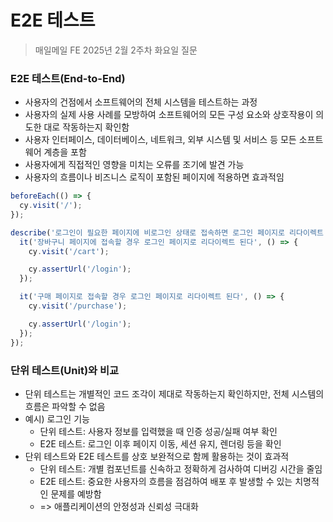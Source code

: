 #  E2E 테스트

> 매일메일 FE 2025년 2월 2주차 화요일 질문

### E2E 테스트(End-to-End)
- 사용자의 건점에서 소프트웨어의 전체 시스템을 테스트하는 과정
- 사용자의 실제 사용 사례를 모방하여 소프트웨어의 모든 구성 요소와 상호작용이 의도한 대로 작동하는지 확인함
- 사용자 인터페이스, 데이터베이스, 네트워크, 외부 시스템 및 서비스 등 모든 소프트웨어 계층을 포함
- 사용자에게 직접적인 영향을 미치는 오류를 조기에 발견 가능
- 사용자의 흐름이나 비즈니스 로직이 포함된 페이지에 적용하면 효과적임

```javascript
beforeEach(() => {
  cy.visit('/');
});

describe('로그인이 필요한 페이지에 비로그인 상태로 접속하면 로그인 페이지로 리다이렉트 된다', () => {
  it('장바구니 페이지에 접속할 경우 로그인 페이지로 리다이렉트 된다', () => {
    cy.visit('/cart');

    cy.assertUrl('/login');
  });

  it('구매 페이지로 접속할 경우 로그인 페이지로 리다이렉트 된다', () => {
    cy.visit('/purchase');

    cy.assertUrl('/login');
  });
});
```

### 단위 테스트(Unit)와 비교
- 단위 테스트는 개별적인 코드 조각이 제대로 작동하는지 확인하지만, 전체 시스템의 흐름은 파악할 수 없음
- 예시) 로그인 기능
    - 단위 테스트: 사용자 정보를 입력했을 때 인증 성공/실패 여부 확인
    - E2E 테스트: 로그인 이후 페이지 이동, 세션 유지, 렌더링 등을 확인
- 단위 테스트와 E2E 테스트를 상호 보완적으로 함께 활용하는 것이 효과적 
    - 단위 테스트: 개별 컴포넌트를 신속하고 정확하게 검사하여 디버깅 시간을 줄임
    - E2E 테스트: 중요한 사용자의 흐름을 점검하여 배포 후 발생할 수 있는 치명적인 문제를 예방함
    - => 애플리케이션의 안정성과 신뢰성 극대화